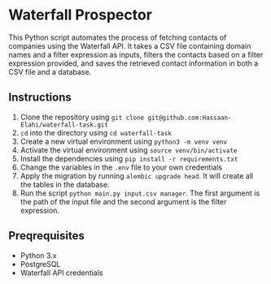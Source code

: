 # Waterfall Prospector
This Python script automates the process of fetching contacts 
of companies using the Waterfall API. It takes a CSV file containing domain names and a filter expression as inputs, filters the contacts based on a filter expression provided, and saves the retrieved contact information in both a CSV file and a database.

## Instructions
1. Clone the repository using ``git clone git@github.com:Hassaan-Elahi/waterfall-task.git
``
2. ``cd`` into the directory using ``cd waterfall-task``
3. Create a new virtual environment using ``python3 -m venv venv``
4. Activate the virtual environment using ``source venv/bin/activate``
5. Install the dependencies using ``pip install -r requirements.txt``
6. Change the variables in the ``.env`` file to your own credentials
7. Apply the migration by running ``alembic upgrade head``. It will create all the tables in the database.
8. Run the script ``python main.py input.csv manager``. The first argument is the path of the input file and the second argument is the filter expression.


## Preqrequisites
- Python 3.x
- PostgreSQL
- Waterfall API credentials